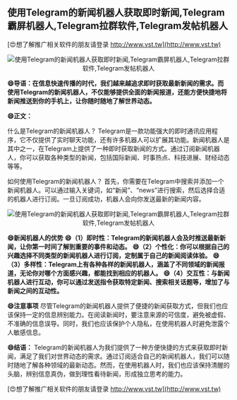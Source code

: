 ## **使用Telegram的新闻机器人获取即时新闻,Telegram霸屏机器人,Telegram拉群软件,Telegram发帖机器人**

[😍想了解推广相关软件的朋友请登录 http://www.vst.tw](http://www.vst.tw)

 <center><img src="https://vst.tw/MP4/tuiguang/png/2.png" alt="使用Telegram的新闻机器人获取即时新闻,Telegram霸屏机器人,Telegram拉群软件,Telegram发帖机器人"></center>

**😄导语：在信息快速传播的时代，我们越来越追求即时获取最新新闻的需求。而使用Telegram的新闻机器人，不仅能够提供全面的新闻报道，还能方便快捷地将新闻推送到你的手机上，让你随时随地了解世界动态。**

**😄正文：**

什么是Telegram的新闻机器人？
Telegram是一款功能强大的即时通讯应用程序，它不仅提供了实时聊天功能，还有许多机器人可以扩展其功能。新闻机器人是其中之一，在Telegram上提供了一种即时获取新闻的方式。通过订阅新闻机器人，你可以获取各种类型的新闻，包括国际新闻、时事热点、科技进展、财经动态等等。

如何使用Telegram的新闻机器人？
首先，你需要在Telegram中搜索并添加一个新闻机器人。可以通过输入关键词，如“新闻”、“news”进行搜索，然后选择合适的机器人进行订阅。一旦订阅成功，机器人会向你发送最新的新闻内容。

 <center><img src="https://vst.tw/MP4/tuiguang/png/1.png" alt="使用Telegram的新闻机器人获取即时新闻,Telegram霸屏机器人,Telegram拉群软件,Telegram发帖机器人"></center>

**😄新闻机器人的优势**
**😄（1）即时性：Telegram的新闻机器人会及时推送最新新闻，让你第一时间了解到重要的事件和动态。**
**😄（2）个性化：你可以根据自己的兴趣选择不同类型的新闻机器人进行订阅，定制属于自己的新闻阅读体验。**
**😄（3）多样性：Telegram上有各种各样的新闻机器人，涵盖了不同领域的新闻报道，无论你对哪个方面感兴趣，都能找到相应的机器人。**
**😄（4）交互性：与新闻机器人进行互动，你可以通过发送指令获取特定新闻、搜索相关话题等，增加了与新闻之间的互动性。**

**😄注意事项**
尽管Telegram的新闻机器人提供了便捷的新闻获取方式，但我们也应该保持一定的信息辨别能力。在阅读新闻时，要注意来源的可信度，避免被虚假、不准确的信息误导。同时，我们也应该保护个人隐私，在使用机器人时避免泄露个人敏感信息。

**😄结语：**
Telegram的新闻机器人为我们提供了一种方便快捷的方式来获取即时新闻，满足了我们对世界动态的需求。通过订阅适合自己的新闻机器人，我们可以随时随地了解各种领域的最新动态。然而，在使用机器人时，我们也应该保持清醒的头脑，辨别信息真伪，做到理性看待新闻，形成独立思考的能力。

[😍想了解推广相关软件的朋友请登录 http://www.vst.tw](http://www.vst.tw)



